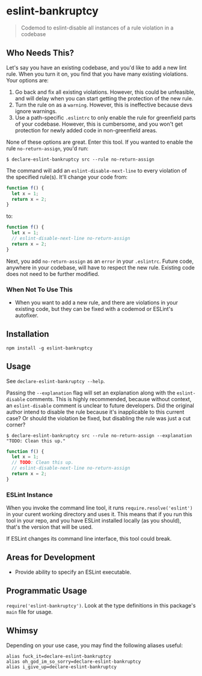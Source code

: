 # eslint-bankruptcy
> Codemod to eslint-disable all instances of a rule violation in a codebase

## Who Needs This?
Let's say you have an existing codebase, and you'd like to add a new lint rule. When you turn it on, you find that you have many existing violations. Your options are:

1. Go back and fix all existing violations. However, this could be unfeasible, and will delay when you can start getting the protection of the new rule.
1. Turn the rule on as a `warning`. However, this is ineffective because devs ignore warnings.
1. Use a path-specific `.eslintrc` to only enable the rule for greenfield parts of your codebase. However, this is cumbersome, and you won't get protection for newly added code in non-greenfield areas.

None of these options are great. Enter this tool. If you wanted to enable the rule `no-return-assign`, you'd run:

```
$ declare-eslint-bankruptcy src --rule no-return-assign
```

The command will add an `eslint-disable-next-line` to every violation of the specified rule(s). It'll change your code from:

```js
function f() {
  let x = 1;
  return x = 2;
}
```

to:

```js
function f() {
  let x = 1;
  // eslint-disable-next-line no-return-assign
  return x = 2;
}
```

Next, you add `no-return-assign` as an `error` in your `.eslintrc`. Future code, anywhere in your codebase, will have to respect the new rule. Existing code does not need to be further modified.

### When Not To Use This
* When you want to add a new rule, and there are violations in your existing code, but they can be fixed with a codemod or ESLint's autofixer.

## Installation
```
npm install -g eslint-bankruptcy
```

## Usage
See `declare-eslint-bankruptcy --help`.

Passing the `--explanation` flag will set an explanation along with the `eslint-disable` comments. This is highly recommended, because without context, an `eslint-disable` comment is unclear to future developers. Did the original author intend to disable the rule because it's inapplicable to this current case? Or should the violation be fixed, but disabling the rule was just a cut corner?

```
$ declare-eslint-bankruptcy src --rule no-return-assign --explanation "TODO: Clean this up."
```

```js
function f() {
  let x = 1;
  // TODO: Clean this up.
  // eslint-disable-next-line no-return-assign
  return x = 2;
}
```

### ESLint Instance
When you invoke the command line tool, it runs `require.resolve('eslint')` in your curent working directory and uses it. This means that if you run this tool in your repo, and you have ESLint installed locally (as you should), that's the version that will be used.

If ESLint changes its command line interface, this tool could break.

## Areas for Development
* Provide ability to specify an ESLint executable.

## Programmatic Usage
`require('eslint-bankruptcy')`. Look at the type definitions in this package's `main` file for usage.

## Whimsy
Depending on your use case, you may find the following aliases useful:

```
alias fuck_it=declare-eslint-bankruptcy
alias oh_god_im_so_sorry=declare-eslint-bankruptcy
alias i_give_up=declare-eslint-bankruptcy
```